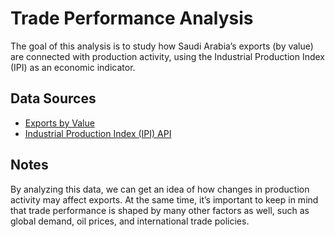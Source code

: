 # Trade Performance Analysis  

The goal of this analysis is to study how Saudi Arabia’s exports (by value) are connected with production activity, using the Industrial Production Index (IPI) as an economic indicator.  

## Data Sources  
- [Exports by Value](https://database.stats.gov.sa/home/indicator/448)  
- [Industrial Production Index (IPI) API](https://database.stats.gov.sa/gastatapi/portal/api/v1/indicators/getData?format=@JSON&api=4111fc52573dfdb7693ec107d8cefe2aee5ff19da62d0ccb82d6c8e626218c19938e942f34ac1f7e2a12176c2ab85f2b8d07752abe70ae7d93510023ce6ac0d1744ddfede8a75743f3362fc678ef0ea472caddadb15fafbf6a57b981e7e1e04c2cb772986fde142c93127cfeca33024d4a1c2a64973596f23ef7b358a134d36e9bb571221e0f65630e21b78a662063b5)  

## Notes  
By analyzing this data, we can get an idea of how changes in production activity may affect exports. At the same time, it’s important to keep in mind that trade performance is shaped by many other factors as well, such as global demand, oil prices, and international trade policies.  
